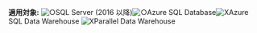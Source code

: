 <Token>**適用対象:** ![○](media/yes.png)SQL Server (2016 以降)![○](media/yes.png)Azure SQL Database![X](media/no.png)Azure SQL Data Warehouse ![X](media/no.png)Parallel Data Warehouse</Token>

